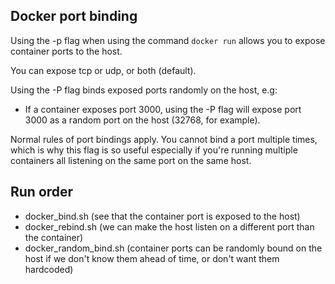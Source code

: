 ## Docker port binding
Using the -p flag when using the command `docker run` allows you to expose container ports to the host.

You can expose tcp or udp, or both (default).

Using the -P flag binds exposed ports randomly on the host, e.g:
- If a container exposes port 3000, using the -P flag will expose port 3000 as a random port on the host (32768, for example).

Normal rules of port bindings apply. You cannot bind a port multiple times, which is why this flag is so useful especially if you're running multiple containers all listening on the same port on the same host.


## Run order
* docker_bind.sh (see that the container port is exposed to the host)
* docker_rebind.sh (we can make the host listen on a different port than the container)
* docker_random_bind.sh (container ports can be randomly bound on the host if we don't know them ahead of time, or don't want them hardcoded)
